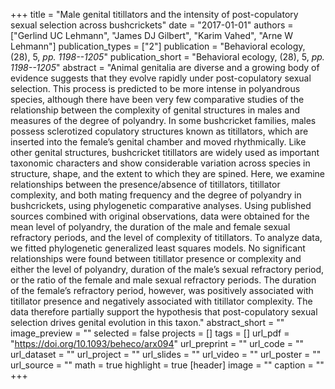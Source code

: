 +++
title = "Male genital titillators and the intensity of post-copulatory sexual selection across bushcrickets"
date = "2017-01-01"
authors = ["Gerlind UC Lehmann", "James DJ Gilbert", "Karim Vahed", "Arne W Lehmann"]
publication_types = ["2"]
publication = "Behavioral ecology, (28), 5, _pp. 1198--1205_"
publication_short = "Behavioral ecology, (28), 5, _pp. 1198--1205_"
abstract = "Animal genitalia are diverse and a growing body of evidence suggests that they evolve rapidly under post-copulatory sexual selection. This process is predicted to be more intense in polyandrous species, although there have been very few comparative studies of the relationship between the complexity of genital structures in males and measures of the degree of polyandry. In some bushcricket families, males possess sclerotized copulatory structures known as titillators, which are inserted into the female’s genital chamber and moved rhythmically. Like other genital structures, bushcricket titillators are widely used as important taxonomic characters and show considerable variation across species in structure, shape, and the extent to which they are spined. Here, we examine relationships between the presence/absence of titillators, titillator complexity, and both mating frequency and the degree of polyandry in bushcrickets, using phylogenetic comparative analyses. Using published sources combined with original observations, data were obtained for the mean level of polyandry, the duration of the male and female sexual refractory periods, and the level of complexity of titillators. To analyze data, we fitted phylogenetic generalized least squares models. No significant relationships were found between titillator presence or complexity and either the level of polyandry, duration of the male’s sexual refractory period, or the ratio of the female and male sexual refractory periods. The duration of the female’s refractory period, however, was positively associated with titillator presence and negatively associated with titillator complexity. The data therefore partially support the hypothesis that post-copulatory sexual selection drives genital evolution in this taxon."
abstract_short = ""
image_preview = ""
selected = false
projects = []
tags = []
url_pdf = "https://doi.org/10.1093/beheco/arx094"
url_preprint = ""
url_code = ""
url_dataset = ""
url_project = ""
url_slides = ""
url_video = ""
url_poster = ""
url_source = ""
math = true
highlight = true
[header]
image = ""
caption = ""
+++
